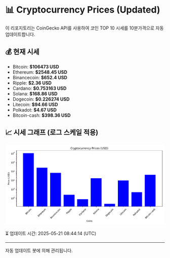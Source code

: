 
# 📊 Cryptocurrency Prices (Updated)

이 리포지토리는 CoinGecko API를 사용하여 코인 TOP 10 시세를 10분가격으로 자동 업데이트합니다.

## 💰 현재 시세
- Bitcoin: **$106473 USD**
- Ethereum: **$2548.45 USD**
- Binancecoin: **$652.4 USD**
- Ripple: **$2.36 USD**
- Cardano: **$0.753163 USD**
- Solana: **$168.86 USD**
- Dogecoin: **$0.226274 USD**
- Litecoin: **$94.66 USD**
- Polkadot: **$4.67 USD**
- Bitcoin-cash: **$398.36 USD**

## 📈 시세 그래프 (로그 스케일 적용)
![Crypto Prices](crypto_prices.png)

⏳ 업데이트 시간: 2025-05-21 08:44:14 (UTC)

---
자동 업데이트 봇에 의해 관리됩니다.
